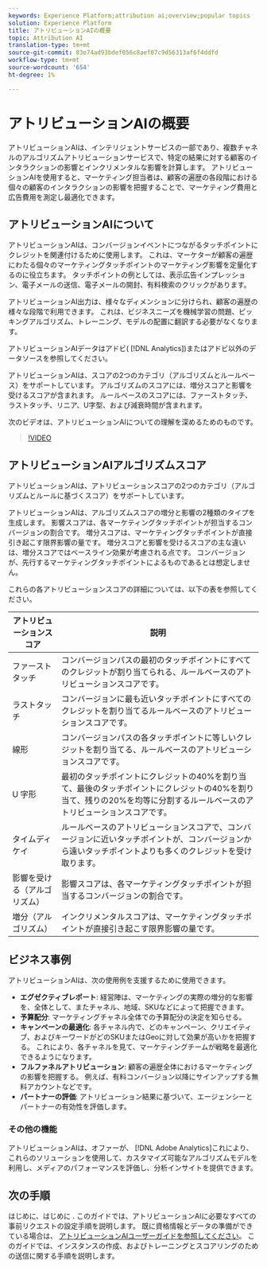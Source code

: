 ```yaml
---
keywords: Experience Platform;attribution ai;overview;popular topics
solution: Experience Platform
title: アトリビューションAIの概要
topic: Attribution AI
translation-type: tm+mt
source-git-commit: 83e74ad93bdef056c8aef07c9d56313af6f4ddfd
workflow-type: tm+mt
source-wordcount: '654'
ht-degree: 1%

---
```



# アトリビューションAIの概要

アトリビューションAIは、インテリジェントサービスの一部であり、複数チャネルのアルゴリズムアトリビューションサービスで、特定の結果に対する顧客のインタラクションの影響とインクリメンタルな影響を計算します。 アトリビューションAIを使用すると、マーケティング担当者は、顧客の遍歴の各段階における個々の顧客のインタラクションの影響を把握することで、マーケティング費用と広告費用を測定し最適化できます。

## アトリビューションAIについて

アトリビューションAIは、コンバージョンイベントにつながるタッチポイントにクレジットを関連付けるために使用します。 これは、マーケターが顧客の遍歴にわたる個々のマーケティングタッチポイントのマーケティング影響を定量化するのに役立ちます。 タッチポイントの例としては、表示広告インプレッション、電子メールの送信、電子メールの開封、有料検索のクリックがあります。

アトリビューションAI出力は、様々なディメンションに分けられ、顧客の遍歴の様々な段階で利用できます。 これは、ビジネスニーズを機械学習の問題、ピッキングアルゴリズム、トレーニング、モデルの配置に翻訳する必要がなくなります。

アトリビューションAIデータはアドビ( [!DNL Analytics])またはアドビ以外のデータソースを参照してください。

アトリビューションAIは、スコアの2つのカテゴリ（アルゴリズムとルールベース）をサポートしています。 アルゴリズムのスコアには、増分スコアと影響を受けるスコアが含まれます。 ルールベースのスコアには、ファーストタッチ、ラストタッチ、リニア、U字型、および減衰時間が含まれます。

次のビデオは、アトリビューションAIについての理解を深めるためのものです。

>[!VIDEO](https://video.tv.adobe.com/v/32667?learn=on&quality=12)

## アトリビューションAIアルゴリズムスコア

アトリビューションAIは、アトリビューションスコアの2つのカテゴリ（アルゴリズムとルールに基づくスコア）をサポートしています。

アトリビューションAIは、アルゴリズムスコアの増分と影響の2種類のタイプを生成します。 影響スコアは、各マーケティングタッチポイントが担当するコンバージョンの割合です。 増分スコアは、マーケティングタッチポイントが直接引き起こす限界影響の量です。 増分スコアと影響を受けるスコアの主な違いは、増分スコアではベースライン効果が考慮される点です。 コンバージョンが、先行するマーケティングタッチポイントによるものであるとは想定しません。

これらの各アトリビューションスコアの詳細については、以下の表を参照してください。

| アトリビューションスコア | 説明 |
| ----- | ----------- |
| ファーストタッチ | コンバージョンパスの最初のタッチポイントにすべてのクレジットが割り当てられる、ルールベースのアトリビューションスコアです。 |
| ラストタッチ | コンバージョンに最も近いタッチポイントにすべてのクレジットを割り当てるルールベースのアトリビューションスコアです。 |
| 線形 | コンバージョンパスの各タッチポイントに等しいクレジットを割り当てる、ルールベースのアトリビューションスコアです。 |
| U 字形 | 最初のタッチポイントにクレジットの40%を割り当て、最後のタッチポイントにクレジットの40%を割り当て、残りの20%を均等に分割するルールベースのアトリビューションスコアです。 |
| タイムディケイ | ルールベースのアトリビューションスコアで、コンバージョンに近いタッチポイントが、コンバージョンから遠いタッチポイントよりも多くのクレジットを受け取ります。 |
| 影響を受ける（アルゴリズム） | 影響スコアは、各マーケティングタッチポイントが担当するコンバージョンの割合です。 |
| 増分（アルゴリズム） | インクリメンタルスコアは、マーケティングタッチポイントが直接引き起こす限界影響の量です。 |

## ビジネス事例

アトリビューションAIは、次の使用例を支援するために使用できます。

- **エグゼクティブレポート**: 経営陣は、マーケティングの実際の増分的な影響を、全体として、またチャネル、地域、SKUなどによって把握できます。
- **予算配分**: マーケティングチャネル全体での予算配分の決定を知らせる。
- **キャンペーンの最適化**: 各チャネル内で、どのキャンペーン、クリエイティブ、およびキーワードがどのSKUまたはGeoに対して効果が高いかを把握する。 これにより、各チャネルを見て、マーケティングチームが戦略を最適化できるようになります。
- **フルファネルアトリビューション**: 顧客の遍歴全体におけるマーケティングの影響を把握する。 例えば、有料コンバージョン以降にサインアップする無料アカウントなどです。
- **パートナーの評価**: アトリビューション結果に基づいて、エージェンシーとパートナーの有効性を評価します。

### その他の機能

アトリビューションAIは、オファーが、 [!DNL Adobe Analytics]これにより、これらのソリューションを使用して、カスタマイズ可能なアルゴリズムモデルを利用し、メディアのパフォーマンスを評価し、分析インサイトを提供できます。

## 次の手順

はじめに、はじめに [](./getting-started.md) . このガイドでは、アトリビューションAIに必要なすべての事前リクエストの設定手順を説明します。 既に資格情報とデータの準備ができている場合は、 [アトリビューションAIユーザーガイドを参照してください](./user-guide.md)。 このガイドでは、インスタンスの作成、およびトレーニングとスコアリングのための送信に関する手順を説明します。